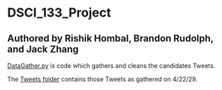 # DSCI_133_Project

Authored by Rishik Hombal, Brandon Rudolph, and Jack Zhang
---
[DataGather.py](https://github.com/blazepower/DSCI_133_Project/blob/master/DataGather.py) is code which gathers and cleans the candidates Tweets. 

The [Tweets folder](https://github.com/blazepower/DSCI_133_Project/tree/master/Tweets) contains those Tweets as gathered on 4/22/29.
